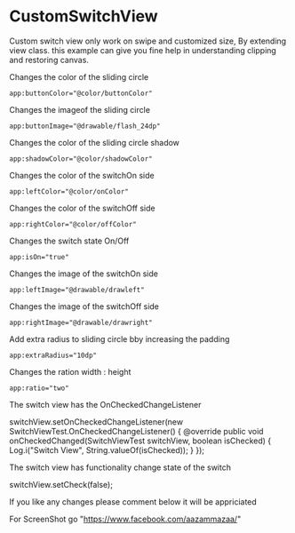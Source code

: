# CustomSwitchView


Custom switch  view only work on swipe and customized size, By extending view class. this example can give you fine help in understanding clipping and restoring canvas.

Changes the color of the sliding circle

    app:buttonColor="@color/buttonColor"

Changes the imageof the sliding circle

    app:buttonImage="@drawable/flash_24dp"

Changes the color of the sliding circle shadow

    app:shadowColor="@color/shadowColor"

Changes the color of the switchOn side

    app:leftColor="@color/onColor"

Changes the color of the switchOff side

    app:rightColor="@color/offColor"

Changes the switch state On/Off

    app:isOn="true"

Changes the image of the switchOn side

    app:leftImage="@drawable/drawleft"

Changes the image of the switchOff side

    app:rightImage="@drawable/drawright"

Add extra radius to sliding circle bby increasing the padding

    app:extraRadius="10dp"

Changes the ration width : height

    app:ratio="two"

The switch view has the OnCheckedChangeListener

switchView.setOnCheckedChangeListener(new SwitchViewTest.OnCheckedChangeListener() {
            @override
            public void onCheckedChanged(SwitchViewTest switchView, boolean isChecked) {
                Log.i("Switch View", String.valueOf(isChecked));
            }
        });

The switch view has functionality change state of the switch

switchView.setCheck(false);


If you like any changes please comment below it will be appriciated

For ScreenShot go "https://www.facebook.com/aazammazaa/"

